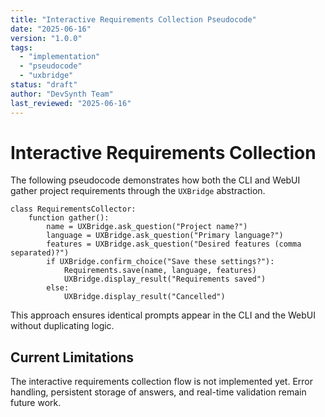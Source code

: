 ```yaml
---
title: "Interactive Requirements Collection Pseudocode"
date: "2025-06-16"
version: "1.0.0"
tags:
  - "implementation"
  - "pseudocode"
  - "uxbridge"
status: "draft"
author: "DevSynth Team"
last_reviewed: "2025-06-16"
---
```


# Interactive Requirements Collection

The following pseudocode demonstrates how both the CLI and WebUI gather project requirements through the `UXBridge` abstraction.

```pseudocode
class RequirementsCollector:
    function gather():
        name = UXBridge.ask_question("Project name?")
        language = UXBridge.ask_question("Primary language?")
        features = UXBridge.ask_question("Desired features (comma separated)?")
        if UXBridge.confirm_choice("Save these settings?"):
            Requirements.save(name, language, features)
            UXBridge.display_result("Requirements saved")
        else:
            UXBridge.display_result("Cancelled")
```

This approach ensures identical prompts appear in the CLI and the WebUI without duplicating logic.

## Current Limitations

The interactive requirements collection flow is not implemented yet. Error
handling, persistent storage of answers, and real-time validation remain future
work.
